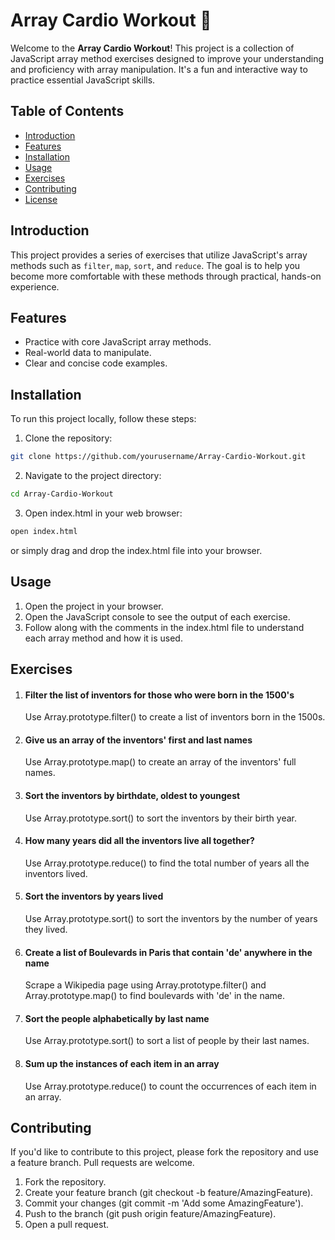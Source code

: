 # Array Cardio Workout 💪

Welcome to the **Array Cardio Workout**! This project is a collection of JavaScript array method exercises designed to improve your understanding and proficiency with array manipulation. It's a fun and interactive way to practice essential JavaScript skills.

## Table of Contents

- [Introduction](#introduction)
- [Features](#features)
- [Installation](#installation)
- [Usage](#usage)
- [Exercises](#exercises)
- [Contributing](#contributing)
- [License](#license)

## Introduction

This project provides a series of exercises that utilize JavaScript's array methods such as `filter`, `map`, `sort`, and `reduce`. The goal is to help you become more comfortable with these methods through practical, hands-on experience.

## Features

- Practice with core JavaScript array methods.
- Real-world data to manipulate.
- Clear and concise code examples.

## Installation

To run this project locally, follow these steps:

1. Clone the repository:

```bash
git clone https://github.com/yourusername/Array-Cardio-Workout.git
```

2. Navigate to the project directory:

```bash
cd Array-Cardio-Workout
```

3. Open index.html in your web browser:

```bash
open index.html
```

or simply drag and drop the index.html file into your browser.

## Usage

1. Open the project in your browser.
2. Open the JavaScript console to see the output of each exercise.
3. Follow along with the comments in the index.html file to understand each array method and how it is used.

## Exercises

1. #### Filter the list of inventors for those who were born in the 1500's

   Use Array.prototype.filter() to create a list of inventors born in the 1500s.

2. #### Give us an array of the inventors' first and last names

   Use Array.prototype.map() to create an array of the inventors' full names.

3. #### Sort the inventors by birthdate, oldest to youngest

   Use Array.prototype.sort() to sort the inventors by their birth year.

4. #### How many years did all the inventors live all together?

   Use Array.prototype.reduce() to find the total number of years all the inventors lived.

5. #### Sort the inventors by years lived

   Use Array.prototype.sort() to sort the inventors by the number of years they lived.

6. #### Create a list of Boulevards in Paris that contain 'de' anywhere in the name

   Scrape a Wikipedia page using Array.prototype.filter() and Array.prototype.map() to find boulevards with 'de' in the name.

7. #### Sort the people alphabetically by last name

   Use Array.prototype.sort() to sort a list of people by their last names.

8. #### Sum up the instances of each item in an array

   Use Array.prototype.reduce() to count the occurrences of each item in an array.

## Contributing

If you'd like to contribute to this project, please fork the repository and use a feature branch. Pull requests are welcome.

1. Fork the repository.
2. Create your feature branch (git checkout -b feature/AmazingFeature).
3. Commit your changes (git commit -m 'Add some AmazingFeature').
4. Push to the branch (git push origin feature/AmazingFeature).
5. Open a pull request.
